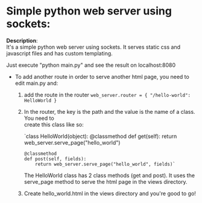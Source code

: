 
# Simple python web server using sockets: 

**Description**:  
It's a simple python web server using sockets. It serves static css and javascript files and has custom templating.

Just execute "python main.py" and see the result on localhost:8080

* To add another route in order to serve another html page, you need to edit main.py and:
    
    1)  add the route in the router
        `web_server.router = { "/hello-world": HelloWorld }`
    
    2)  In the router, the key is the path and the value is the name of a class. You need to    
        create this class like so:
        
        `class HelloWorld(object):
            @classmethod
            def get(self):
                return web_server.serve_page("hello_world")

            @classmethod
            def post(self, fields):
                return web_server.serve_page("hello_world", fields)`
    
        The HelloWorld class has 2 class methods (get and post). It uses the serve_page
        method to serve the html page in the views directory.
    
    3)  Create hello_world.html in the views directory and you're good to go!
